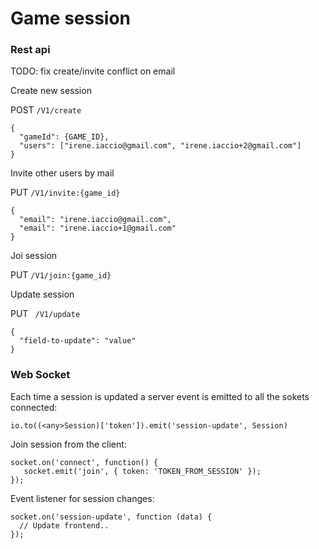 # Game session

### Rest api

TODO: fix create/invite conflict on email

Create new session

POST  ```/V1/create ```

```
{
  "gameId": {GAME_ID},
  "users": ["irene.iaccio@gmail.com", "irene.iaccio+2@gmail.com"]
}
```

Invite other users by mail

PUT  ```/V1/invite:{game_id} ```

```
{
  "email": "irene.iaccio@gmail.com",
  "email": "irene.iaccio+1@gmail.com"
}
```

Joi session

PUT  ```/V1/join:{game_id} ```

Update session

PUT ``` /V1/update```
     
```
{
  "field-to-update": "value"
}
```   

### Web Socket 

Each time a session is updated a server event is emitted to all the sokets connected:

 ``` io.to((<any>Session)['token']).emit('session-update', Session) ```
 

Join session from the client:

 ```
socket.on('connect', function() {
    socket.emit('join', { token: 'TOKEN_FROM_SESSION' });
});  
``` 

Event listener for session changes:

 ```
socket.on('session-update', function (data) { 
   // Update frontend..
});
```
